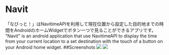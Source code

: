 # Navit
「なびっと！」はNavitimeAPIを利用して現在位置から設定した目的地までの時間をAndroidのホームWidgetでボタン一つで見ることができるアプリです。
"Navit" is an android application that use NavitimeAPI to display the time from your current location to a set destination with the touch of a button on your Android home widget.
##Screenshots
![](https://cdn.discordapp.com/attachments/1108560292146860202/1147870367411601479/Screenshot_20230902-1310152.png)
![](https://cdn.discordapp.com/attachments/1108560292146860202/1147869655101354115/Screenshot_20230902-131525.png)
